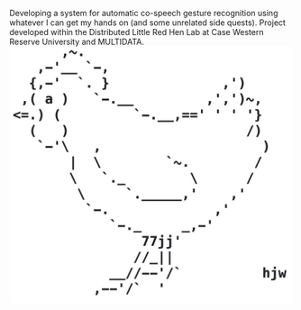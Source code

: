 Developing a system for automatic co-speech gesture recognition using whatever I can get my hands on (and some unrelated side quests).
Project developed within the Distributed Little Red Hen Lab at Case Western Reserve University and MULTIDATA.
![ascii_chicken](/assets/images/ascii_chicken.png)
